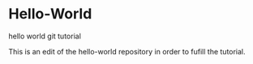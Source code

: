 # Hello-World
hello world git tutorial

This is an edit of the hello-world repository in order to fufill the tutorial.
